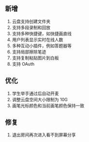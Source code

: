 ## 新增

1. 云盘支持创建文件夹 
2. 支持多段录制和回放 
3. 支持多种快捷键，如快捷画直线
4. 用户列表显示实时在线人数
5. 多种互动小插件，例如答题器等 
6. 支持局部擦除笔迹
7. 支持复制粘贴图片到白板
8. 支持 OAuth 

## 优化

1. 学生举手通过后自动开麦
2. 调整云盘空间大小限制为 10G
3. 画笔光标颜色和当前画笔颜色保持一致


## 修复

1. 退出房间再次进入看不到屏幕分享

